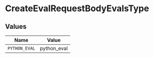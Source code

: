 # CreateEvalRequestBodyEvalsType


## Values

| Name          | Value         |
| ------------- | ------------- |
| `PYTHON_EVAL` | python_eval   |